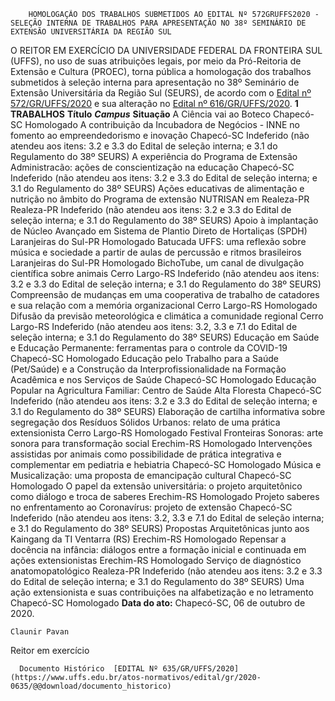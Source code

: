         HOMOLOGAÇÃO DOS TRABALHOS SUBMETIDOS AO EDITAL Nº 572GRUFFS2020 - SELEÇÃO INTERNA DE TRABALHOS PARA APRESENTAÇÃO NO 38º SEMINÁRIO DE EXTENSÃO UNIVERSITÁRIA DA REGIÃO SUL  

 O REITOR EM EXERCÍCIO DA UNIVERSIDADE FEDERAL DA FRONTEIRA SUL (UFFS), no uso de suas atribuições legais, por meio da Pró-Reitoria de Extensão e Cultura (PROEC), torna pública a homologação dos trabalhos submetidos à seleção interna para apresentação no 38º Seminário de Extensão Universitária da Região Sul (SEURS), de acordo com o [Edital nº 572/GR/UFFS/2020](https://www.uffs.edu.br/atos-normativos/edital/gr/2020-0572) e sua alteração no [Edital nº 616/GR/UFFS/2020](https://www.uffs.edu.br/atos-normativos/edital/gr/2020-0616).     **1 TRABALHOS**      **Título**      ***Campus***      **Situação**      A Ciência vai ao Boteco   Chapecó-SC   Homologado     A contribuição da Incubadora de Negócios - INNE no fomento ao empreendedorismo e inovação   Chapecó-SC   Indeferido (não atendeu aos itens: 3.2 e 3.3 do Edital de seleção interna; e 3.1 do Regulamento do 38º SEURS)     A experiência do Programa de Extensão Administracão: ações de conscientização na educação   Chapecó-SC   Indeferido (não atendeu aos itens: 3.2 e 3.3 do Edital de seleção interna; e 3.1 do Regulamento do 38º SEURS)     Ações educativas de alimentação e nutrição no âmbito do Programa de extensão NUTRISAN em Realeza-PR   Realeza-PR   Indeferido (não atendeu aos itens: 3.2 e 3.3 do Edital de seleção interna; e 3.1 do Regulamento do 38º SEURS)     Apoio à implantação de Núcleo Avançado em Sistema de Plantio Direto de Hortaliças (SPDH)   Laranjeiras do Sul-PR   Homologado     Batucada UFFS: uma reflexão sobre música e sociedade a partir de aulas de percussão e ritmos brasileiros   Laranjeiras do Sul-PR   Homologado     BichoTube, um canal de divulgação científica sobre animais   Cerro Largo-RS   Indeferido (não atendeu aos itens: 3.2 e 3.3 do Edital de seleção interna; e 3.1 do Regulamento do 38º SEURS)     Compreensão de mudanças em uma cooperativa de trabalho de catadores e sua relação com a memória organizacional   Cerro Largo-RS   Homologado     Difusão da previsão meteorológica e climática a comunidade regional   Cerro Largo-RS   Indeferido (não atendeu aos itens: 3.2, 3.3 e 7.1 do Edital de seleção interna; e 3.1 do Regulamento do 38º SEURS)     Educação em Saúde e Educação Permanente: ferramentas para o controle da COVID-19   Chapecó-SC   Homologado     Educação pelo Trabalho para a Saúde (Pet/Saúde) e a Construção da Interprofissionalidade na Formação Acadêmica e nos Serviços de Saúde   Chapecó-SC   Homologado     Educação Popular na Agricultura Familiar: Centro de Saúde Alta Floresta   Chapecó-SC   Indeferido (não atendeu aos itens: 3.2 e 3.3 do Edital de seleção interna; e 3.1 do Regulamento do 38º SEURS)     Elaboração de cartilha informativa sobre segregação dos Resíduos Sólidos Urbanos: relato de uma prática extensionista   Cerro Largo-RS   Homologado     Festival Fronteiras Sonoras: arte sonora para transformação social   Erechim-RS   Homologado     Intervenções assistidas por animais como possibilidade de prática integrativa e complementar em pediatria e hebiatria   Chapecó-SC   Homologado     Música e Musicalização: uma proposta de emancipação cultural   Chapecó-SC   Homologado     O papel da extensão universitária: o projeto arquitetônico como diálogo e troca de saberes   Erechim-RS   Homologado     Projeto saberes no enfrentamento ao Coronavírus: projeto de extensão   Chapecó-SC   Indeferido (não atendeu aos itens: 3.2, 3.3 e 7.1 do Edital de seleção interna; e 3.1 do Regulamento do 38º SEURS)     Propostas Arquitetônicas junto aos Kaingang da TI Ventarra (RS)   Erechim-RS   Homologado     Repensar a docência na infância: diálogos entre a formação inicial e continuada em ações extensionistas   Erechim-RS   Homologado     Serviço de diagnóstico anatomopatológico   Realeza-PR   Indeferido (não atendeu aos itens: 3.2 e 3.3 do Edital de seleção interna; e 3.1 do Regulamento do 38º SEURS)     Uma ação extensionista e suas contribuições na alfabetização e no letramento   Chapecó-SC   Homologado           **Data do ato:** Chapecó-SC, 06 de outubro de 2020.   
 

    Claunir Pavan   
 Reitor em exercício 

      Documento Histórico  [EDITAL Nº 635/GR/UFFS/2020](https://www.uffs.edu.br/atos-normativos/edital/gr/2020-0635/@@download/documento_historico)     
      